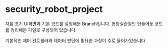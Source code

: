 # security_robot_project

처음 초기 Ui화면과 기본 코드를 설정해둔 Branch입니다.
현장실습동안 만들어둔 코드를 정리해둔 파일로 구성되어 있습니다.

기본적인 제어 컨트롤러와 데이터 판단에 필요한 과정이 주로 들어가있습니다.
